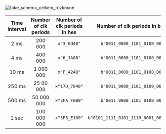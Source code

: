 
![take_schema_celkem_rozkosne](https://user-images.githubusercontent.com/99683944/159160557-ea528efd-53ae-46d8-a0b6-6683855ed471.png)
 
 | **Time interval** | **Number of clk periods** | **Number of clk periods in hex** | **Number of clk periods in binary** |
   | :-: | :-: | :-: | :-: |
   | 2&nbsp;ms | 200 000 | `x"3_0d40"` | `b"0011_0000_1101_0100_0000"` |
   | 4&nbsp;ms |400 000 | `x"6_1A80"` | `b"0011_0000_1101_0100_0000"` |
   | 10&nbsp;ms |1 000 000 | `x"F_4240"` | `b"0011_0000_1101_0100_0000"` |
   | 250&nbsp;ms |25 00 000 | `x"17D_7840"` | `b"0011_0000_1101_0100_0000"` |
   | 500&nbsp;ms |50 000 000 | `x"2FA_F080"` | `b"0011_0000_1101_0100_0000"` |
   | 1&nbsp;sec | 100 000 000 | `x"5F5_E100"` | `b"0101_1111_0101_1110_0001_0000_0000"` |
